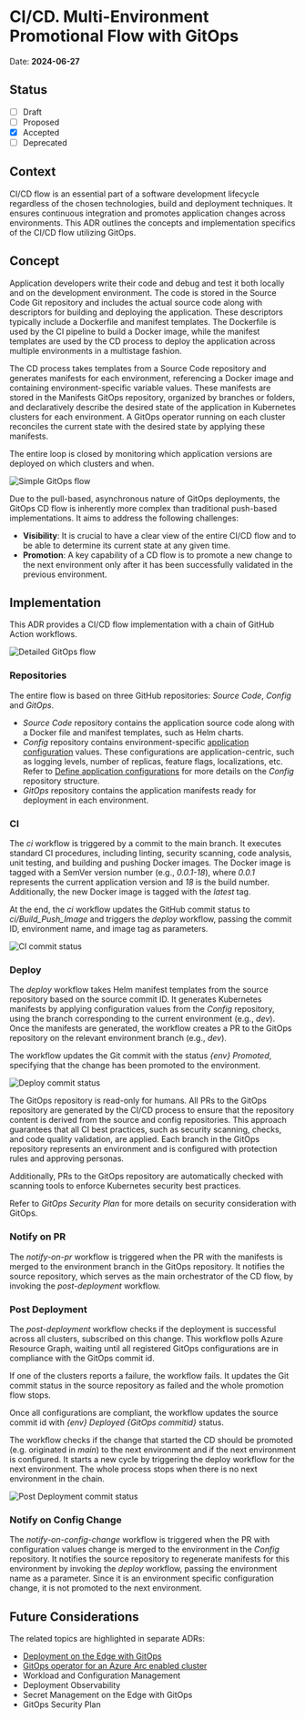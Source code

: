# CI/CD. Multi-Environment Promotional Flow with GitOps

Date: **2024-06-27**

## Status

- [ ] Draft
- [ ] Proposed
- [X] Accepted
- [ ] Deprecated

## Context

CI/CD flow is an essential part of a software development lifecycle regardless of the chosen technologies, build and deployment techniques.
It ensures continuous integration and promotes application changes across environments.
This ADR outlines the concepts and implementation specifics of the CI/CD flow utilizing GitOps.

## Concept

Application developers write their code and debug and test it both locally and on the development environment.
The code is stored in the Source Code Git repository and includes the actual source code along with descriptors for building and deploying the application.
These descriptors typically include a Dockerfile and manifest templates. The Dockerfile is used by the CI pipeline to build a Docker image,
while the manifest templates are used by the CD process to deploy the application across multiple environments in a multistage fashion.

The CD process takes templates from a Source Code repository and generates manifests for each environment, referencing a Docker image
and containing environment-specific variable values. These manifests are stored in the Manifests GitOps repository, organized by branches or folders,
and declaratively describe the desired state of the application in Kubernetes clusters for each environment.
A GitOps operator running on each cluster reconciles the current state with the desired state by applying these manifests.

The entire loop is closed by monitoring which application versions are deployed on which clusters and when.

![Simple GitOps flow](./media/simple-gitops-flow.png)

Due to the pull-based, asynchronous nature of GitOps deployments, the GitOps CD flow is inherently more complex than traditional push-based implementations.
It aims to address the following challenges:

- **Visibility**: It is crucial to have a clear view of the entire CI/CD flow and to be able to determine its current state at any given time.
- **Promotion**: A key capability of a CD flow is to promote a new change to the next environment only after it has been successfully validated in the previous environment.

## Implementation

This ADR provides a CI/CD flow implementation with a chain of GitHub Action workflows.

![Detailed GitOps flow](./media/detailed-gitops-flow-github.png)

### Repositories

The entire flow is based on three GitHub repositories: *Source Code*, *Config* and *GitOps*.

- *Source Code* repository contains the application source code along with a Docker file and manifest templates, such as Helm charts.
- *Config* repository contains environment-specific [application configuration](https://learn.microsoft.com/azure/azure-arc/kubernetes/conceptual-workload-management#application-configurations) values.
These configurations are application-centric, such as logging levels, number of replicas, feature flags, localizations, etc.
Refer to [Define application configurations](https://github.com/microsoft/kalypso/blob/main/cicd/setup.md#define-application-configurations) for more details on the *Config* repository structure.
- *GitOps* repository contains the application manifests ready for deployment in each environment.

### CI

The *ci* workflow is triggered by a commit to the main branch.
It executes standard CI procedures, including linting, security scanning, code analysis, unit testing, and building and pushing Docker images.
The Docker image is tagged with a SemVer version number (e.g., *0.0.1-18*),
where *0.0.1* represents the current application version and *18* is the build number. Additionally, the new Docker image is tagged with the *latest* tag.

At the end, the *ci* workflow updates the GitHub commit status to *ci/Build_Push_Image* and triggers the *deploy* workflow,
passing the commit ID, environment name, and image tag as parameters.

![CI commit status](./media/gitops-ci-commit-status.png)

### Deploy

The *deploy* workflow takes Helm manifest templates from the source repository based on the source commit ID.
It generates Kubernetes manifests by applying configuration values from the *Config* repository, using the branch corresponding to the current environment (e.g., *dev*).
Once the manifests are generated, the workflow creates a PR to the GitOps repository on the relevant environment branch (e.g., *dev*).

The workflow updates the Git commit with the status *{env} Promoted*, specifying that the change has been promoted to the environment.

![Deploy commit status](./media/gitops-deploy-commit-status.png)

The GitOps repository is read-only for humans. All PRs to the GitOps repository are generated by the
CI/CD process to ensure that the repository content is derived from the source and config repositories.
This approach guarantees that all CI best practices, such as security scanning, checks, and code quality validation, are applied.
Each branch in the GitOps repository represents an environment and is configured with protection rules and approving personas.

Additionally, PRs to the GitOps repository are automatically checked with scanning tools to enforce Kubernetes security best practices.

Refer to *GitOps Security Plan* for more details on security consideration with GitOps.

### Notify on PR

The *notify-on-pr* workflow is triggered when the PR with the manifests is merged to the environment branch in the GitOps repository.
It notifies the source repository, which serves as the main orchestrator of the CD flow, by invoking the *post-deployment* workflow.

### Post Deployment

The *post-deployment* workflow checks if the deployment is successful across all clusters, subscribed on this change.
This workflow polls Azure Resource Graph, waiting until all registered GitOps configurations are in compliance with the GitOps commit id.

If one of the clusters reports a failure, the workflow fails. It updates the Git commit status in the source repository as failed and the whole promotion flow stops.

Once all configurations are compliant, the workflow updates the source commit id with *{env} Deployed {GitOps commitid}* status.

The workflow checks if the change that started the CD should be promoted (e.g. originated in *main*) to the next environment and if the next environment is configured.
It starts a new cycle by triggering the deploy workflow for the next environment.
The whole process stops when there is no next environment in the chain.

![Post Deployment commit status](./media/gitops-post-deployment-commit-status.png)

### Notify on Config Change

The *notify-on-config-change* workflow is triggered when the PR with configuration values change is merged to the environment in the *Config* repository.
It notifies the source repository to regenerate manifests for this environment by invoking the *deploy* workflow, passing the environment name as a parameter.
Since it is an environment specific configuration change, it is not promoted to the next environment.

## Future Considerations

The related topics are highlighted in separate ADRs:

- [Deployment on the Edge with GitOps](./deployment-on-edge-gitops.md)
- [GitOps operator for an Azure Arc enabled cluster](./gitops-operator.md)
- Workload and Configuration Management
- Deployment Observability
- Secret Management on the Edge with GitOps
- GitOps Security Plan
